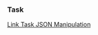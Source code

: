 ### Task

[Link Task JSON Manipulation](https://gist.github.com/harlitad/925615464d94c6d71781104434fbb525)